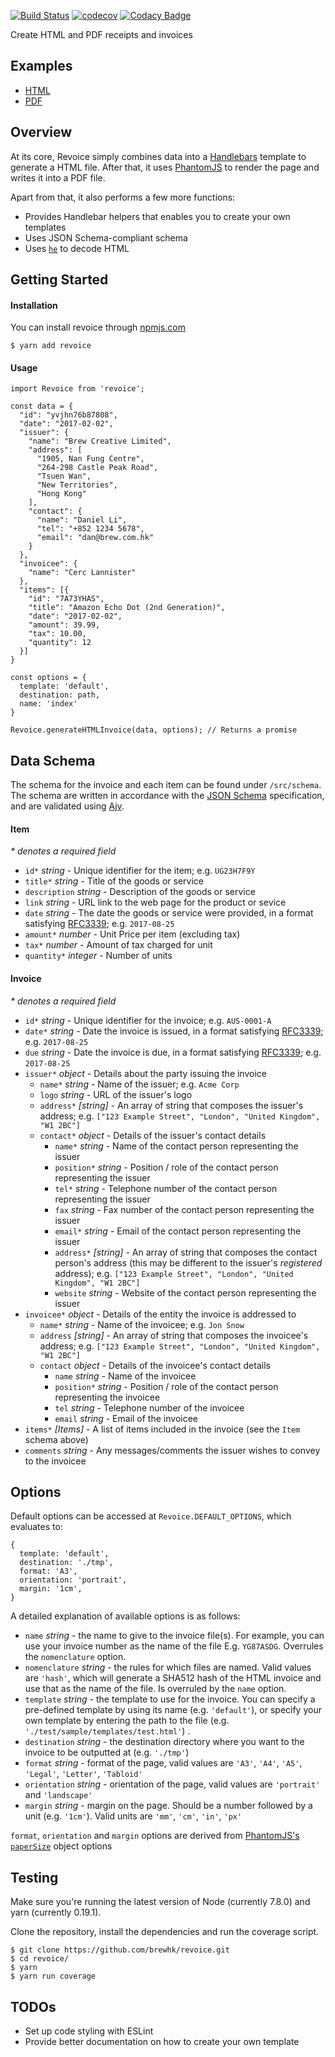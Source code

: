 [![Build Status](https://travis-ci.org/brewhk/revoice.svg?branch=master)](https://travis-ci.org/brewhk/revoice) [![codecov](https://codecov.io/gh/brewhk/revoice/branch/master/graph/badge.svg)](https://codecov.io/gh/brewhk/revoice) [![Codacy Badge](https://api.codacy.com/project/badge/Grade/4596894093ed4de19e6d287be4c2a732)](https://www.codacy.com/app/d4nyll/revoice?utm_source=github.com&amp;utm_medium=referral&amp;utm_content=brewhk/revoice&amp;utm_campaign=Badge_Grade)

Create HTML and PDF receipts and invoices

## Examples

* [HTML](./examples/default/index.html)
* [PDF](./examples/default/index.pdf)

## Overview

At its core, Revoice simply combines data into a [Handlebars](http://handlebarsjs.com/) template to generate a HTML file. After that, it uses [PhantomJS](http://phantomjs.org/) to render the page and writes it into a PDF file.

Apart from that, it also performs a few more functions:

* Provides Handlebar helpers that enables you to create your own templates
* Uses JSON Schema-compliant schema
* Uses [`he`](https://github.com/mathiasbynens/he) to decode HTML

## Getting Started

#### Installation

You can install revoice through [npmjs.com](https://www.npmjs.com/package/revoice)

```
$ yarn add revoice
```

#### Usage

```
import Revoice from 'revoice';

const data = {
  "id": "yvjhn76b87808",
  "date": "2017-02-02",
  "issuer": {
    "name": "Brew Creative Limited",
    "address": [
      "1905, Nan Fung Centre",
      "264-298 Castle Peak Road",
      "Tsuen Wan",
      "New Territories",
      "Hong Kong"
    ],
    "contact": {
      "name": "Daniel Li",
      "tel": "+852 1234 5678",
      "email": "dan@brew.com.hk"
    }
  },
  "invoicee": {
    "name": "Cerc Lannister"
  },
  "items": [{
    "id": "7A73YHAS",
    "title": "Amazon Echo Dot (2nd Generation)",
    "date": "2017-02-02",
    "amount": 39.99,
    "tax": 10.00,
    "quantity": 12
  }]
}

const options = {
  template: 'default',
  destination: path,
  name: 'index'
}

Revoice.generateHTMLInvoice(data, options); // Returns a promise
```

## Data Schema

The schema for the invoice and each item can be found under `/src/schema`. The schema are written in accordance with the [JSON Schema](http://json-schema.org/) specification, and are validated using [Ajv](https://github.com/epoberezkin/ajv).

#### Item

_* denotes a required field_

* `id*` *string* - Unique identifier for the item; e.g. `UG23H7F9Y`
* `title*` *string* - Title of the goods or service
* `description` *string* - Description of the goods or service
* `link` *string* - URL link to the web page for the product or sevice
* `date` *string* - The date the goods or service were provided, in a format satisfying [RFC3339](https://tools.ietf.org/html/rfc3339#section-5.6); e.g. `2017-08-25`
* `amount*` *number* - Unit Price per item (excluding tax)
* `tax*` *number* - Amount of tax charged for unit
* `quantity*` *integer* - Number of units

#### Invoice

_* denotes a required field_

* `id*` *string* - Unique identifier for the invoice; e.g. `AUS-0001-A`
* `date*` *string* - Date the invoice is issued, in a format satisfying [RFC3339](https://tools.ietf.org/html/rfc3339#section-5.6); e.g. `2017-08-25`
* `due` *string* - Date the invoice is due, in a format satisfying [RFC3339](https://tools.ietf.org/html/rfc3339#section-5.6); e.g. `2017-08-25`
* `issuer*` *object* - Details about the party issuing the invoice
  * `name*` *string* - Name of the issuer; e.g. `Acme Corp`
  * `logo` *string* - URL of the issuer's logo
  * `address*` *[string]* - An array of string that composes the issuer's address; e.g. `["123 Example Street", "London", "United Kingdom", "W1 2BC"]`
  * `contact*` *object* - Details of the issuer's contact details
    * `name*` *string* - Name of the contact person representing the issuer
    * `position*` *string* - Position / role of the contact person representing the issuer
    * `tel*` *string* - Telephone number of the contact person representing the issuer
    * `fax` *string* - Fax number of the contact person representing the issuer
    * `email*` *string* - Email of the contact person representing the issuer
    * `address*` *[string]* - An array of string that composes the contact person's address (this may be different to the issuer's _registered_ address); e.g. `["123 Example Street", "London", "United Kingdom", "W1 2BC"]`
    * `website` *string* - Website of the contact person representing the issuer
* `invoicee*` *object* - Details of the entity the invoice is addressed to
  * `name*` *string* - Name of the invoicee; e.g. `Jon Snow`
  * `address` *[string]* - An array of string that composes the invoicee's address; e.g. `["123 Example Street", "London", "United Kingdom", "W1 2BC"]`
  * `contact` *object* - Details of the invoicee's contact details
    * `name` *string* - Name of the invoicee
    * `position*` *string* - Position / role of the contact person representing the invoicee
    * `tel` *string* - Telephone number of the invoicee
    * `email` *string* - Email of the invoicee
* `items*` *[Items]* - A list of items included in the invoice (see the `Item` schema above)
* `comments` *string* - Any messages/comments the issuer wishes to convey to the invoicee

## Options

Default options can be accessed at `Revoice.DEFAULT_OPTIONS`, which evaluates to:

```
{
  template: 'default',
  destination: './tmp',
  format: 'A3',
  orientation: 'portrait',
  margin: '1cm',
}
```

A detailed explanation of available options is as follows:

* `name` *string* - the name to give to the invoice file(s). For example, you can use your invoice number as the name of the file E.g. `YG87ASDG`. Overrules the `nomenclature` option.
* `nomenclature` *string* - the rules for which files are named. Valid values are `'hash'`, which will generate a SHA512 hash of the HTML invoice and use that as the name of the file. Is overruled by the `name` option.
* `template` *string* - the template to use for the invoice. You can specify a pre-defined template by using its name (e.g. `'default'`), or specify your own template by entering the path to the file (e.g. `'./test/sample/templates/test.html'`) .
* `destination` *string* - the destination directory where you want to the invoice to be outputted at (e.g. `'./tmp'`)
* `format` *string* - format of the page, valid values are `'A3'`, `'A4'`, `'A5'`, `'Legal'`, `'Letter'`, `'Tabloid'`
* `orientation` *string* - orientation of the page, valid values are `'portrait'` and `'landscape'`
* `margin` *string* - margin on the page. Should be a number followed by a unit (e.g. `'1cm'`). Valid units are `'mm'`, `'cm'`, `'in'`, `'px'`

`format`, `orientation` and `margin` options are derived from [PhantomJS's `paperSize`](http://phantomjs.org/api/webpage/property/paper-size.html) object options

## Testing

Make sure you're running the latest version of Node (currently 7.8.0) and yarn (currently 0.19.1).

Clone the repository, install the dependencies and run the coverage script.

```
$ git clone https://github.com/brewhk/revoice.git
$ cd revoice/
$ yarn
$ yarn run coverage
```

## TODOs

* Set up code styling with ESLint
* Provide better documentation on how to create your own template
